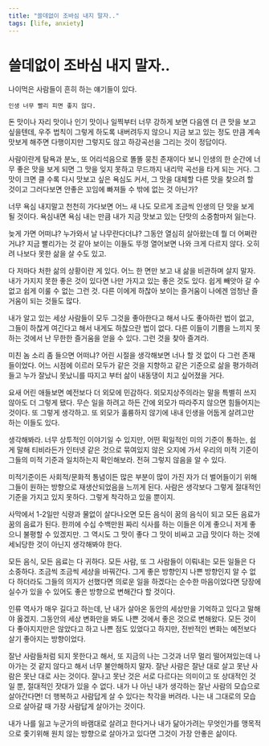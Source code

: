 ```yaml
---
title: "쓸데없이 조바심 내지 말자.."
tags: [life, anxiety]
---
```

# 쓸데없이 조바심 내지 말자..

나이먹은 사람들이 흔히 하는 얘기들이 있다. 

```
인생 너무 빨리 피면 좋지 않다.
```

돈 맛이나 자리 맛이나 인기 맛이나 일찍부터 너무 강하게 보면 다음엔 더 큰 맛을 보고 싶을텐데, 우주 법칙이 그렇게 하도록 내버려두지 않으니 지금 보고 있는 정도 만큼 계속 맛보게 해주면 다행이지만 그렇지도 않고 하강곡선을 그리는 것이 정답이다. 

사람이란게 탐욕과 분노, 또 어리석음으로 똘똘 뭉친 존재이다 보니 인생의 한 순간에 너무 좋은 맛을 보게 되면 그 맛을 잊지 못하고 무드까지 내리막 곡선을 타게 되는 거다. 그 맛이 크면 클 수록 다시 맛보고 싶은 욕심도 커서, 그 맛을 대체할 다른 맛을 찾으려 할 것이고 그러다보면 안좋은 꼬임에 빠져들 수 밖에 없는 것 아닌가?

너무 욕심 내지말고 천천히 가다보면 어느 새 나도 모르게 조금씩 인생의 단 맛을 보게 될 것이다. 욕심내면 욕심 내는 만큼 내가 지금 맛보고 있는 단맛의 소중함마저 잃는다. 

늦게 가면 어떠냐? 누가와서 날 나무란다더냐? 그동안 열심히 살아왔는데 뭘 더 어쩌란 거냐? 지금 빨리가는 것 같아 보이는 이들도 뚜껑 열어보면 나와 크게 다르지 않다. 오히려 나보다 못한 삶을 살 수도 있고.

다 저마다 처한 삶의 상황이란 게 있다. 어느 한 면만 보고 내 삶을 비관하며 살지 말자. 내가 가지지 못한 좋은 것이 있다면 나만 가지고 있는 좋은 것도 있다. 쉽게 빼앗아 갈 수 없고 쉽게 이룰 수 없는 그런 것. 다른 이에게 하찮아 보이는 즐거움이 나에겐 엄청난 즐거움이 되는 것들도 많다.

내가 알고 있는 세상 사람들이 모두 그것을 좋아한다고 해서 나도 좋아하란 법이 없고, 그들이 하찮게 여긴다고 해서 내게도 하찮으란 법이 없다. 다른 이들이 기쁨을 느끼지 못하는 것에서 난 무한한 즐거움을 얻을 수 있다. 그런 것을 찾아 즐겨라. 

미친 놈 소리 좀 들으면 어떠냐? 어린 시절을 생각해보면 너나 할 것 없이 다 그런 존재들이었다. 어느 시점에 이르러 모두가 같은 것을 지향하고 같은 기준으로 삶을 평가하려 들고 누가 잘났니 못났니를 따지고 부터 삶이 내동댕이 치고 싶어졌을 거다.

요새 어린 애들보면 예전보다 더 외모에 민감하다. 외모지상주의라는 말을 특별히 쓰지 않아도 더 그렇게 됐다. 무슨 일을 하려고 하든 간에 외모가 따라주지 않으면 힘들어지는 것이다. 또 그렇게 생각하고. 또 외모가 훌륭하지 않기에 내내 인생을 어둡게 살려고만 하는 이들도 있다.

생각해봐라. 너무 상투적인 이야기일 수 있지만, 어떤 획일적인 미의 기준이 통하는, 쉽게 말해 티비라든가 인터넷 같은 것으로 묶여있지 않은 오지에 가서 우리의 미적 기준이 그들의 미적 기준과 일치하는지 확인해보라. 전혀 그렇지 않음을 알 수 있다.

미적기준이든 사회적/문화적 통념이든 많은 부분이 많이 가진 자가 더 벌어들이기 위해 그들이 원하는 방향으로 재생산되었음을 느끼게 된다. 사람은 생각보다 그렇게 절대적인 기준을 가지고 있지 못하다. 그렇게 착각하고 있을 뿐이지.

사막에서 1-2일만 식량과 물없이 살다나오면 모든 음식이 꿈의 음식이 되고 모든 음료가 꿈의 음료가 된다. 한끼에 수십 수백만원 짜리 식사를 하는 이들은 이게 좋으니 저게 좋으니 불평할 수 있겠지만. 그 역시도 그 맛이 좋다 그 맛이 비싸고 고급 맛이다 하는 것에 세뇌당한 것이 아닌지 생각해봐야 한다. 

모든 음식, 모든 음료는 다 귀하다. 모든 사람, 또 그 사람들이 이뤄내는 모든 일들은 다 소중하다. 조금씩 조금씩 세상을 바꿔간다. 그게 좋은 방향인지 나쁜 방향인지 알 수 없다 하더라도 그들의 의지가 선했다면 의로운 일을 하겠다는 순수한 마음이었다면 당장에 실수가 있을 수 있어도 좋은 방향으로 변해간다 할 것이다. 

인류 역사가 매우 길다고 하는데, 난 내가 살아온 동안의 세상만을 기억하고 있다고 말해야 옳겠지. 그동안의 세상 변화만을 봐도 나쁜 것에서 좋은 것으로 변해왔다. 모든 것이 다 좋아지지만은 않았다고 하고 나쁜 점도 있었다고 하지만, 전반적인 변화는 예전보다 살기 좋아지는 방향이었다. 

잘난 사람들처럼 되지 못한다고 해서, 또 지금의 나는 그것과 너무 멀리 떨어져있는데 나아가는 것 같지 않다고 해서 너무 불안해하지 말자. 잘난 사람은 잘난 대로 살고 못난 사람은 못난 대로 사는 것이다. 잘나고 못난 것은 서로 다르다는 의미이고 또 상대적인 것일 뿐, 절대적인 잣대가 있을 수 없다. 내가 나 아닌 내가 생각하는 잘난 사람의 모습으로 살아간다면! 더 행복하고 사람답게 살 수 있다는 착각을 버려라. 나는 내 그대로의 모습으로 살아갈 때 가장 사람답게 살아가는 것이다. 

내가 나를 잃고 누군가의 바램대로 살려고 한다거나 내가 닮아가려는 무엇인가를 맹목적으로 좇기위해 원치 않는 방향으로 살아가고 있다면 그것이 가장 안좋은 삶이다. 